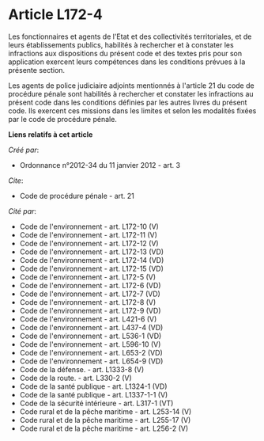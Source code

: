 # Article L172-4

Les fonctionnaires et agents de l'Etat et des collectivités territoriales, et de leurs établissements publics, habilités à
rechercher et à constater les infractions aux dispositions du présent code et des textes pris pour son application exercent
leurs compétences dans les conditions prévues à la présente section. 

Les agents de police judiciaire adjoints mentionnés à l'article 21 du code de procédure pénale sont habilités à rechercher et
constater les infractions au présent code dans les conditions définies par les autres livres du présent code. Ils exercent
ces missions dans les limites et selon les modalités fixées par le code de procédure pénale.

**Liens relatifs à cet article**

_Créé par_:

  - Ordonnance n°2012-34 du 11 janvier 2012 - art. 3

_Cite_:

  - Code de procédure pénale - art. 21

_Cité par_:

  - Code de l'environnement - art. L172-10 (V)
  - Code de l'environnement - art. L172-11 (V)
  - Code de l'environnement - art. L172-12 (V)
  - Code de l'environnement - art. L172-13 (VD)
  - Code de l'environnement - art. L172-14 (VD)
  - Code de l'environnement - art. L172-15 (VD)
  - Code de l'environnement - art. L172-5 (V)
  - Code de l'environnement - art. L172-6 (VD)
  - Code de l'environnement - art. L172-7 (VD)
  - Code de l'environnement - art. L172-8 (V)
  - Code de l'environnement - art. L172-9 (VD)
  - Code de l'environnement - art. L421-6 (V)
  - Code de l'environnement - art. L437-4 (VD)
  - Code de l'environnement - art. L536-1 (VD)
  - Code de l'environnement - art. L596-10 (V)
  - Code de l'environnement - art. L653-2 (VD)
  - Code de l'environnement - art. L654-9 (VD)
  - Code de la défense. - art. L1333-8 (V)
  - Code de la route. - art. L330-2 (V)
  - Code de la santé publique - art. L1324-1 (VD)
  - Code de la santé publique - art. L1337-1-1 (V)
  - Code de la sécurité intérieure - art. L317-1 (VT)
  - Code rural et de la pêche maritime - art. L253-14 (V)
  - Code rural et de la pêche maritime - art. L255-17 (V)
  - Code rural et de la pêche maritime - art. L256-2 (V)

